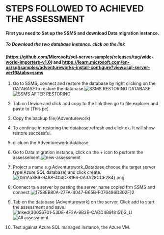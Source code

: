 # STEPS FOLLOWED TO ACHIEVED THE ASSESSMENT
#### First you need to Set up the SSMS and download Data migration instance.  
##### To Download the two database instance. click on the link 
####  (https://github.com/Microsoft/sql-server-samples/releases/tag/wide-world-importers-v1.0) and https://learn.microsoft.com/en-us/sql/samples/adventureworks-install-configure?view=sql-server-ver16&tabs=ssms
1. Go to SSMS, connect and restore the database by right clicking on the *DATABASE* to restore the database.![SSMS RESTORING DATABASE](https://github.com/kabirmohd/UNDP_RELIANCE_PROGRAM/assets/139928266/c7b6bd14-6ba1-4f30-aabb-7faac3445ff2)
![SSMS AFTER RESTORING](https://github.com/kabirmohd/UNDP_RELIANCE_PROGRAM/assets/139928266/5ab07293-4215-4138-8408-4649143d9729)


2. Tab on Device and click add copy to the link then go to file explorer and paste to (This pc)
3. Copy the backup file;(Adventurework)
4. To continue in restoring the database,refresh and click ok. It will show restore successful.
5. click on the Adventurework database
6. Go to Data migration instance, click on the + icon to perform the assessement.![new-assessment](https://github.com/kabirmohd/UNDP_RELIANCE_PROGRAM/assets/139928266/75e8a36d-1db7-4a06-9d17-08b14a111e22)

7. Project a name e.g Adventurework_Database,choose the target server type(Azure SQL database) and click create.![{061A5889-9498-404C-81E6-0A3A28CCE284} png](https://github.com/kabirmohd/UNDP_RELIANCE_PROGRAM/assets/139928266/6a227fcc-6188-4136-91aa-711b191085b1)

8. Connect to a server by pasting the server name copied frm SSMS and connect.![{758EB80A-27FA-4047-B65B-F076486D302F}2](https://github.com/kabirmohd/UNDP_RELIANCE_PROGRAM/assets/139928266/ff24a4d2-e87d-40e0-9bc6-aac1e1a0eced)

9. Tab on the database (Adventurework) on the server. Click add to start the assessment and save.![Inked{30056701-53DE-4F2A-9B3E-CADD4B918151}3_LI](https://github.com/kabirmohd/UNDP_RELIANCE_PROGRAM/assets/139928266/f204a02c-b4bc-415a-8f78-fb85679f8153) ![All assessment](https://github.com/kabirmohd/UNDP_RELIANCE_PROGRAM/assets/139928266/0035bc90-b5df-4b0b-ba9e-7e70c96013fe)


10. Test against Azure SQL managed instance, the Azure VM.
